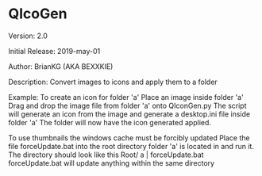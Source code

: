 # QIcoGen                                                                                 

Version: 2.0

Initial Release: 2019-may-01

Author: BrianKG (AKA BEXXKIE)


Description:
Convert images to icons and apply them to a folder 

Example:
To create an icon for folder 'a'
Place an image inside folder 'a'
Drag and drop the image file from folder 'a' onto QIconGen.py
The script will generate an icon from the image and generate a desktop.ini file inside folder 'a'
The folder will now have the icon generated applied.

To use thumbnails the windows cache must be forcibly updated
Place the file forceUpdate.bat into the root directory folder 'a' is located in and run it.
The directory should look like this  Root/ a | forceUpdate.bat
forceUpdate.bat will update anything within the same directory
